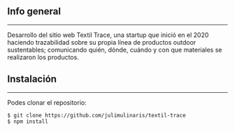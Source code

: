 ## Info general
***
Desarrollo del sitio web Textil Trace, una startup que inició en el 2020 haciendo trazabilidad sobre su propia línea de productos outdoor sustentables; comunicando quién, dónde, cuándo y con que materiales se realizaron los productos.


## Instalación
***
Podes clonar el repositorio: 
```
$ git clone https://github.com/julimulinaris/textil-trace
$ npm install
```
